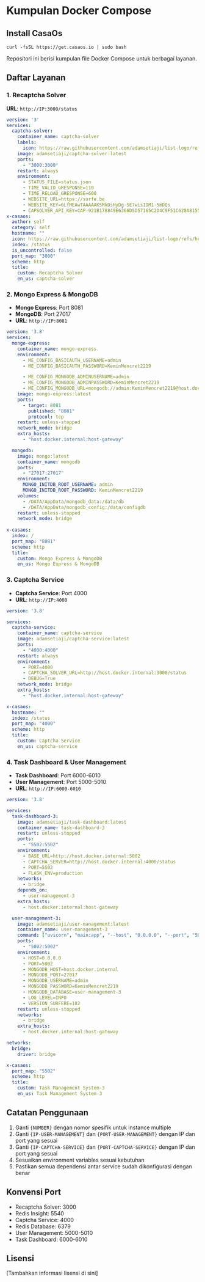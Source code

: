 # Kumpulan Docker Compose

## Install CasaOs
```
curl -fsSL https://get.casaos.io | sudo bash
```

Repositori ini berisi kumpulan file Docker Compose untuk berbagai layanan.

## Daftar Layanan

### 1. Recaptcha Solver
**URL**: `http://IP:3000/status`

```yaml
version: '3'
services:
  captcha-solver:
    container_name: captcha-solver
    labels:
      icon: https://raw.githubusercontent.com/adamsetiaji/list-logo/refs/heads/main/recaptcha-solver.png
    image: adamsetiaji/captcha-solver:latest
    ports:
      - "3000:3000"
    restart: always
    environment:
      - STATUS_FILE=status.json
      - TIME_VALID_GRESPONSE=110
      - TIME_RELOAD_GRESPONSE=600
      - WEBSITE_URL=https://surfe.be
      - WEBSITE_KEY=6LfMEAwTAAAAAK5MkDsHyDg-SE7wisIDM1-5mDQs
      - CAPSOLVER_API_KEY=CAP-921B178849E6366D5D57165C2D4C9F51C620A8155696A497CBA21AB82423DB45
x-casaos:
  author: self
  category: self
  hostname: ""
  icon: https://raw.githubusercontent.com/adamsetiaji/list-logo/refs/heads/main/recaptcha-solver.png
  index: /status
  is_uncontrolled: false
  port_map: "3000"
  scheme: http
  title:
    custom: Recaptcha Solver
    en_us: captcha-solver
```

### 2. Mongo Express & MongoDB
- **Mongo Express**: Port 8081
- **MongoDB**: Port 27017
- **URL**: `http://IP:8081`

```yaml
version: '3.8'
services:
  mongo-express:
    container_name: mongo-express
    environment:
      - ME_CONFIG_BASICAUTH_USERNAME=admin
      - ME_CONFIG_BASICAUTH_PASSWORD=KeminMencret2219

      - ME_CONFIG_MONGODB_ADMINUSERNAME=admin
      - ME_CONFIG_MONGODB_ADMINPASSWORD=KeminMencret2219
      - ME_CONFIG_MONGODB_URL=mongodb://admin:KeminMencret2219@host.docker.internal:27017/
    image: mongo-express:latest
    ports:
      - target: 8081
        published: "8081"
        protocol: tcp
    restart: unless-stopped
    network_mode: bridge
    extra_hosts:
      - "host.docker.internal:host-gateway"

  mongodb:
    image: mongo:latest
    container_name: mongodb
    ports:
      - "27017:27017"
    environment:
      MONGO_INITDB_ROOT_USERNAME: admin
      MONGO_INITDB_ROOT_PASSWORD: KeminMencret2219
    volumes:
      - /DATA/AppData/mongodb_data:/data/db
      - /DATA/AppData/mongodb_config:/data/configdb
    restart: unless-stopped
    network_mode: bridge
    
x-casaos:
  index: /
  port_map: "8081"
  scheme: http
  title:
    custom: Mongo Express & MongoDB
    en_us: Mongo Express & MongoDB

```

### 3. Captcha Service
- **Captcha Service**: Port 4000
- **URL**: `http://IP:4000`

```yaml
version: '3.8'

services:
  captcha-service:
    container_name: captcha-service
    image: adamsetiaji/captcha-service:latest
    ports:
      - "4000:4000"
    restart: always
    environment:
      - PORT=4000
      - CAPTCHA_SOLVER_URL=http://host.docker.internal:3000/status
      - DEBUG=True
    network_mode: bridge
    extra_hosts:
      - "host.docker.internal:host-gateway"

x-casaos:
  hostname: ""
  index: /status
  port_map: "4000"
  scheme: http
  title:
    custom: Captcha Service
    en_us: captcha-service
```

### 4. Task Dashboard & User Management
- **Task Dashboard**: Port 6000-6010
- **User Management**: Port 5000-5010
- **URL**: `http://IP:6000-6010`

```yaml
version: '3.8'

services:
  task-dashboard-3:
    image: adamsetiaji/task-dashboard:latest
    container_name: task-dashboard-3
    restart: unless-stopped
    ports:
      - "5502:5502"
    environment:
      - BASE_URL=http://host.docker.internal:5002
      - CAPTCHA_SERVER=http://host.docker.internal:4000/status
      - PORT=5502
      - FLASK_ENV=production
    networks:
      - bridge
    depends_on:
      - user-management-3
    extra_hosts:
      - host.docker.internal:host-gateway

  user-management-3:
    image: adamsetiaji/user-management:latest
    container_name: user-management-3
    command: ["uvicorn", "main:app", "--host", "0.0.0.0", "--port", "5002"]
    ports:
      - "5002:5002"
    environment:
      - HOST=0.0.0.0
      - PORT=5002
      - MONGODB_HOST=host.docker.internal
      - MONGODB_PORT=27017
      - MONGODB_USERNAME=admin
      - MONGODB_PASSWORD=KeminMencret2219
      - MONGODB_DATABASE=user-management-3
      - LOG_LEVEL=INFO
      - VERSION_SURFEBE=182
    restart: unless-stopped
    networks:
      - bridge
    extra_hosts:
      - host.docker.internal:host-gateway

networks:
  bridge:
    driver: bridge

x-casaos:
  port_map: "5502"
  scheme: http
  title:
    custom: Task Management System-3
    en_us: Task Management System-3
```

## Catatan Penggunaan

1. Ganti `{NUMBER}` dengan nomor spesifik untuk instance multiple
2. Ganti `{IP-USER-MANAGEMENT}` dan `{PORT-USER-MANAGEMENT}` dengan IP dan port yang sesuai
3. Ganti `{IP-CAPTCHA-SERVICE}` dan `{PORT-CAPTCHA-SERVICE}` dengan IP dan port yang sesuai
4. Sesuaikan environment variables sesuai kebutuhan
5. Pastikan semua dependensi antar service sudah dikonfigurasi dengan benar

## Konvensi Port

- Recaptcha Solver: 3000
- Redis Insight: 5540
- Captcha Service: 4000
- Redis Database: 6379
- User Management: 5000-5010
- Task Dashboard: 6000-6010

## Lisensi

[Tambahkan informasi lisensi di sini]
